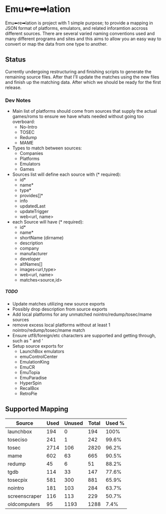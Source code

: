 # Emu⬅re➡lation
Emu⬅re➡lation is project with 1 simple purpose; to provide a mapping in JSON format of platforms, emulators, and related inforamtion accross different sources.  There are several varied naming conventions used and many different programs and sites and this aims to allow you an easy way to convert or map the data from one type to another.

## Status

Currently undergoing restructuring and finishing scripts to generate the remaining source files.  After that I'll update the matches using the new files and finish up the matching data.  After which we should be ready for the first release.


### Dev Notes

- Main list of platforms should come from sources that supply the actual games/roms to ensure we have whats needed without going too overboard:
  - No-Intro
  - TOSEC
  - Redump
  - MAME
- Types to match between sources:
  - Companies
  - Platforms
  - Emulators
  - Games
- Sources list will define each source with (* required):
  - id*
  - name*
  - type*
  - provides[]*
  - info
  - updatedLast
  - updateTrigger
  - web<url, name>
- each Source will have (* required):
  - id*
  - name*
  - shortName (dirname)
  - description
  - company
  - manufacturer
  - developer
  - altNames[]
  - images<url,type>
  - web<url, name>
  - matches<source,id>

##### TODO

- Update matches utilizing new source exports
- Possibly drop description from source exports
- Add local platforms for any unmatched nointro/redump/tosec/mame sources
- remove excess local platforms without at least 1 nointro/redump/tosec/mame match
- Ensure utf8/foreign/etc characters are supported and getting through, such as " and '
- Setup source exports for
  - LaunchBox emulators
  - emuControlCenter
  - EmulationKing
  - EmuCR
  - EmuTopia
  - EmuParadise
  - HyperSpin
  - RecalBox
  - RetroPie


## Supported Mapping

| Source | Used | Unused | Total | Used % |
|-|-|-|-|-|
| launchbox | 194 | 0 | 194 | 100% |
| toseciso | 241 | 1 | 242 | 99.6% |
| tosec | 2714 | 106 | 2820 | 96.2% |
| mame | 602 | 63 | 665 | 90.5% |
| redump | 45 | 6 | 51 | 88.2% |
| tgdb | 114 | 33 | 147 | 77.6% |
| tosecpix | 581 | 300 | 881 | 65.9% |
| nointro | 181 | 103 | 284 | 63.7% |
| screenscraper | 116 | 113 | 229 | 50.7% |
| oldcomputers | 95 | 1193 | 1288 | 7.4% |
